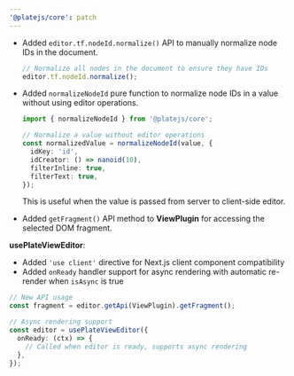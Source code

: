 ```yaml
---
'@platejs/core': patch
---
```


- Added `editor.tf.nodeId.normalize()` API to manually normalize node IDs in the document.

  ```ts
  // Normalize all nodes in the document to ensure they have IDs
  editor.tf.nodeId.normalize();
  ```

- Added `normalizeNodeId` pure function to normalize node IDs in a value without using editor operations.

  ```ts
  import { normalizeNodeId } from '@platejs/core';

  // Normalize a value without editor operations
  const normalizedValue = normalizeNodeId(value, {
    idKey: 'id',
    idCreator: () => nanoid(10),
    filterInline: true,
    filterText: true,
  });
  ```

  This is useful when the value is passed from server to client-side editor.

- Added `getFragment()` API method to **ViewPlugin** for accessing the selected DOM fragment.

**usePlateViewEditor**:

- Added `'use client'` directive for Next.js client component compatibility
- Added `onReady` handler support for async rendering with automatic re-render when `isAsync` is true

```typescript
// New API usage
const fragment = editor.getApi(ViewPlugin).getFragment();

// Async rendering support
const editor = usePlateViewEditor({
  onReady: (ctx) => {
    // Called when editor is ready, supports async rendering
  },
});
```
